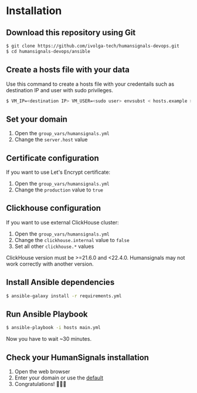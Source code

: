 # Installation

## Download this repository using Git

```sh
$ git clone https://github.com/ivolga-tech/humansignals-devops.git
$ cd humansignals-devops/ansible
```

## Create a hosts file with your data

Use this command to create a hosts file with your credentails
such as destination IP and user with sudo privileges.

```sh
$ VM_IP=<destination IP> VM_USER=<sudo user> envsubst < hosts.example > hosts
```

## Set your domain

1. Open the `group_vars/humansignals.yml`
2. Change the `server.host` value

## Certificate configuration

If you want to use Let's Encrypt certificate:
1. Open the `group_vars/humansignals.yml`
2. Change the `production` value to `true`

## Clickhouse configuration

If you want to use external ClickHouse cluster:
1. Open the `group_vars/humansignals.yml`
2. Change the `clickhouse.internal` value to `false`
3. Set all other `clickhouse.*` values

ClickHouse version must be >=21.6.0 and <22.4.0.
Humansignals may not work correctly with another version.

## Install Ansible dependencies

```sh
$ ansible-galaxy install -r requirements.yml
```

## Run Ansible Playbook

```sh
$ ansible-playbook -i hosts main.yml
```

Now you have to wait ~30 minutes.

## Check your HumanSignals installation

1. Open the web browser
3. Enter your domain or use the [default](https://humansignals-sda.ivolga.tech)
2. Congratulations! 🎉🎉🎉
